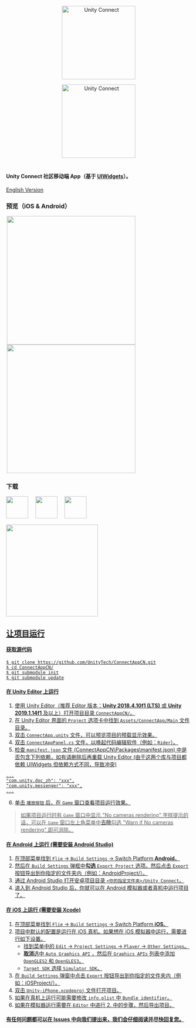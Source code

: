 <p align="center">
<img src="https://github.com/finnif/ConnectAppCN/raw/master/Images/AppLogo.png" alt="Unity Connect" width="200">
</p>
<p align="center">
<img src="https://github.com/finnif/ConnectAppCN/raw/master/Images/TextLogo.png" alt="Unity Connect" width="200">
</p>

<h1 align="center"></h1>

#### Unity Connect 社区移动端 App（基于 [UIWidgets](https://github.com/UnityTech/UIWidgets)）。
[English Version](https://github.com/UnityTech/ConnectAppCN/blob/master/README_EN.md)

### 预览（iOS & Android）

<span style="border:solid 1px 000;margin:2px;"><img src="https://github.com/finnif/ConnectAppCN/raw/master/Images/Preview_iOS.png"  width="350" ></span>
<span style="border:solid 1px 000;margin:2px;"><img src="https://github.com/finnif/ConnectAppCN/raw/master/Images/Preview_Android.png"  width="350" ></span>

### 下载

<a href="https://connect.unity.com/connectApp/download" target="_blank"><img height="60px" src="https://github.com/finnif/ConnectAppCN/raw/master/Images/UnityOfficial_ZH.png"></a>&nbsp;&nbsp;&nbsp;&nbsp;&nbsp;<a href="https://apps.apple.com/cn/app/unity-connect/id1441624698?mt=8" target="_blank"><img height="60px" src="https://github.com/finnif/ConnectAppCN/raw/master/Images/AppStore_ZH.png"></a>&nbsp;&nbsp;&nbsp;&nbsp;&nbsp;<a href="https://appgallery.cloud.huawei.com/uowap/index.html#/detailApp/C100771325" target="_blank"><img height="60px" src="https://github.com/finnif/ConnectAppCN/raw/master/Images/AppGallery_ZH.png"></a>

<a href="https://connect.unity.com/connectApp/download" target="_blank"><img height="250px" src="https://github.com/finnif/ConnectAppCN/raw/master/Images/QRCode_ZH.png">

## 让项目运行
#### 获取源代码
  ```shell
  $ git clone https://github.com/UnityTech/ConnectAppCN.git
  $ cd ConnectAppCN/
  $ git submodule init
  $ git submodule update
  ```

#### 在 Unity Editor 上运行
  1. 使用 Unity Editor（推荐 Editor 版本：**Unity 2018.4.10f1 (LTS)** 或 **Unity 2019.1.14f1** 及以上）打开项目目录 `ConnectAppCN/`。
  2. 在 Unity Editor 界面的 `Project` 选项卡中找到 `Assets/ConnectApp/Main` 文件目录。
  3. 双击 `ConnectApp.unity` 文件，可以预览项目的预载显示效果。
  4. 双击 `ConnectAppPanel.cs` 文件，以唤起代码编辑软件（例如：`Rider`）。
  5. 检查 `manifest.json` 文件 (ConnectAppCN\Packages\manifest.json) 中是否包含下列依赖，如有请删除后再重载 Unity Editor (由于这两个库与项目都依赖 UIWidgets 但依赖方式不同，导致冲突)
    
    ...
    "com.unity.doc_zh": "xxx",
    "com.unity.messenger": "xxx",
    ...
    
  6. 单击 `播放按钮` 后，在 `Game` 窗口查看项目运行效果。
  
  > 如果项目运行时有 `Game` 窗口中显示 "No cameras rendering" 字样提示的话，可以在 `Game` 窗口左上角菜单中**去除**勾选 "Warn if No cameras rendering" 即可消除。

#### 在 Android 上运行 (需要安装 Android Studio)
  1. 在顶部菜单找到 `Flie` -> `Build Settings` -> Switch Platform **Android**。
  2. 然后在 `Build Settings` 弹框中**勾选** `Export Project` 选项。然后点击 `Export` 按钮导出到你指定的文件夹内（例如：AndroidProject/）。
  3. 通过 Android Studio 打开安卓项目目录 `<你的指定文件夹>/Unity Connect`。
  4. 进入到 Android Studio 后，你就可以在 Android 模拟器或者真机中运行项目了。

#### 在 iOS 上运行 (需要安装 Xcode)
  1. 在顶部菜单找到 `Flie` -> `Build Settings` -> Switch Platform **iOS**。
  2. 项目中默认的配置是运行在 iOS 真机。如果想在 iOS 模拟器中运行，需要进行如下设置。
      - 找到菜单中的 `Edit` -> `Project Settings` -> `Player` -> `Other Settings`。
      - **取消**选中 `Auto Graphics API` ，然后在 `Graphics APIs` 列表中添加 `OpenGLES2` 和 `OpenGLES3`。
      - `Target SDK` 选择 `Simulator SDK`。
  3. 在 `Build Settings` 弹窗中点击 `Export` 按钮导出到你指定的文件夹内（例如：iOSProject/）。
  4. 双击 `Unity-iPhone.xcodeproj` 文件打开项目。
  5. 如果在真机上运行可能需要修改 `info.plist` 中 `Bundle identifier`。
  6. 如果在模拟器运行需要在 `Editor` 中进行 2. 中的步骤，然后导出项目。

#### 有任何问题都可以在 Issues 中向我们提出来，我们会仔细阅读并尽快回复您。
